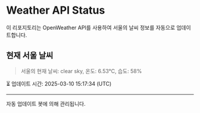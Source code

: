 
# Weather API Status

이 리포지토리는 OpenWeather API를 사용하여 서울의 날씨 정보를 자동으로 업데이트합니다.

## 현재 서울 날씨
> 서울의 현재 날씨: clear sky, 온도: 6.53°C, 습도: 58%

⏳ 업데이트 시간: 2025-03-10 15:17:34 (UTC)

---
자동 업데이트 봇에 의해 관리됩니다.
